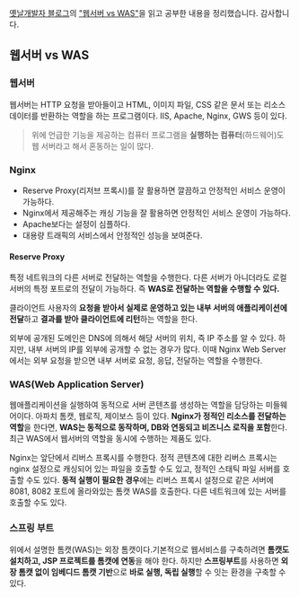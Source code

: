 [옛날개발자 블로그](https://brunch.co.kr/@springboot)의 ["웹서버 vs WAS"](https://brunch.co.kr/@springboot/21)을 읽고 공부한 내용을 정리했습니다. 감사합니다.

## 웹서버 vs WAS

### 웹서버

웹서버는 HTTP 요청을 받아들이고 HTML, 이미지 파일, CSS 같은 문서 또는 리소스 데이터를 반환하는 역할을 하는 프로그램이다. IIS, Apache, Nginx, GWS 등이 있다. 

> 위에 언급한 기능을 제공하는 컴퓨터 프로그램을 **실행하는 컴퓨터**(하드웨어)도 웹 서버라고 해서 혼동하는 일이 많다. 

### Nginx

- Reserve Proxy(리저브 프록시)를 잘 활용하면 깔끔하고 안정적인 서비스 운영이 가능하다.
- Nginx에서 제공해주는 캐싱 기능을 잘 활용하면 안정적인 서비스 운영이 가능하다.
- Apache보다는 설정이 심플하다.
- 대용량 트래픽의 서비스에서 안정적인 성능을 보여준다. 

#### Reserve Proxy

특정 네트워크의 다른 서버로 전달하는 역할을 수행한다. 다른 서버가 아니더라도 로컬 서버의 특정 포트로의 전달이 가능하다. 즉 **WAS로 전달하는 역할을 수행할 수 있다.**

클라이언트 사용자의 **요청을 받아서 실제로 운영하고 있는 내부 서버의 애플리케이션에 전달**하고 **결과를 받아 클라이언트에 리턴**하는 역할을 한다. 

외부에 공개된 도메인은 DNS에 의해서 해당 서버의 위치, 즉 IP 주소를 알 수 있다. 하지만, 내부 서버의 IP를 외부에 공개할 수 없는 경우가 많다. 이때 Nginx Web Server에서는 외부 요청을 받으면 내부 서버로 요청, 응답, 전달하는 역할을 수행한다. 

### WAS(Web Application Server)

웹애플리케이션을 실행하여 동적으로 서버 콘텐츠를 생성하는 역할을 담당하는 미들웨어이다. 아파치 톰캣, 웹로직, 제이보스 등이 있다. **Nginx가 정적인 리소스를 전달하는 역할**을 한다면, **WAS는 동적으로 동작하며, DB와 연동되고 비즈니스 로직을 포함**한다. 최근 WAS에서 웹서버의 역할을 동시에 수행하는 제품도 있다. 

Nginx는 앞단에서 리버스 프록시를 수행한다. 정적 콘텐츠에 대한 리버스 프록시는 nginx 설정으로 캐싱되어 있는 파일을 호출할 수도 있고, 정적인 스태틱 파일 서버를 호출할 수도 있다. **동적 실행이 필요한 경우**에는 리버스 프록시 설정으로 같은 서버에 8081, 8082 포트에 올라와있는 톰캣 WAS를 호출한다. 다른 네트워크에 있는 서버를 호출할 수도 있다.

### 스프링 부트

위에서 설명한 톰캣(WAS)는 외장 톰캣이다.기본적으로 웹서비스를 구축하려면 **톰캣도 설치하고, JSP 프로젝트를 톰캣에 연동**을 해야 한다. 하지만 **스프링부트**를 사용하면 **외장 톰캣 없이 임베디드 톰캣 기반**으로 **바로 실행, 독립 실행**할 수 잇는 환경을 구축할 수 있다.

